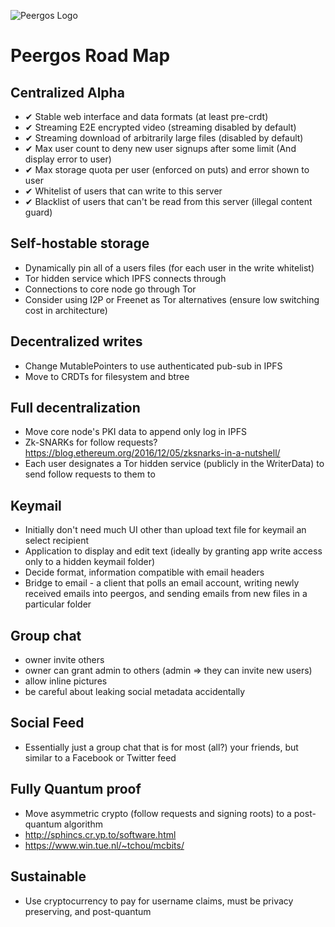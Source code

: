 ![Peergos Logo](https://peergos.org/theme/img/peergos/logo-main.svg)

Peergos Road Map
========


Centralized Alpha
------------
 - &#10004; Stable web interface and data formats (at least pre-crdt)
 - &#10004; Streaming E2E encrypted video (streaming disabled by default)
 - &#10004; Streaming download of arbitrarily large files (disabled by default)
 - &#10004; Max user count to deny new user signups after some limit (And display error to user)
 - &#10004; Max storage quota per user (enforced on puts) and error shown to user
 - &#10004; Whitelist of users that can write to this server
 - &#10004; Blacklist of users that can't be read from this server (illegal content guard)
 
Self-hostable storage
------------
 - Dynamically pin all of a users files (for each user in the write whitelist)
 - Tor hidden service which IPFS connects through
 - Connections to core node go through Tor
 - Consider using I2P or Freenet as Tor alternatives (ensure low switching cost in architecture)

Decentralized writes
------------
 - Change MutablePointers to use authenticated pub-sub in IPFS
 - Move to CRDTs for filesystem and btree

Full decentralization
------------
 - Move core node's PKI data to append only log in IPFS
 - Zk-SNARKs for follow requests? https://blog.ethereum.org/2016/12/05/zksnarks-in-a-nutshell/
 - Each user designates a Tor hidden service (publicly in the WriterData) to send follow requests to them to

Keymail
------------
 - Initially don't need much UI other than upload text file for keymail an select recipient
 - Application to display and edit text (ideally by granting app write access only to a hidden keymail folder)
 - Decide format, information compatible with email headers
 - Bridge to email - a client that polls an email account, writing newly received emails into peergos, and sending emails from new files in a particular folder

Group chat
------------
 - owner invite others
 - owner can grant admin to others (admin => they can invite new users)
 - allow inline pictures
 - be careful about leaking social metadata accidentally

Social Feed
------------
 - Essentially just a group chat that is for most (all?) your friends, but similar to a Facebook or Twitter feed

Fully Quantum proof
------------
 - Move asymmetric crypto (follow requests and signing roots) to a post-quantum algorithm
 - http://sphincs.cr.yp.to/software.html
 - https://www.win.tue.nl/~tchou/mcbits/

Sustainable
------------
 - Use cryptocurrency to pay for username claims, must be privacy preserving, and post-quantum
